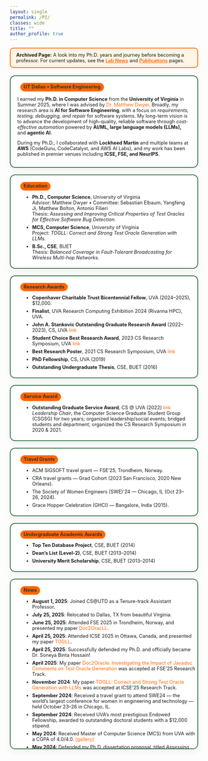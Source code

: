 ```yaml
---
layout: single
permalink: /PI/
classes: wide
title: ""
author_profile: true
---
```


<style>
  /* --- PI Grid + Cards --- */
  .pi-grid {
    display: grid;
    grid-template-columns: repeat(12, 1fr);
    gap: 18px;
    font-size: .8rem;
    align-items: start;
  }
  @media (max-width: 1024px) {
    .pi-grid { grid-template-columns: repeat(6, 1fr); }
  }
  @media (max-width: 640px) {
    .pi-grid { grid-template-columns: repeat(2, 1fr); }
  }
  .pi-card {
    grid-column: span 6; /* default: 2-up */
    background: #fff;
    border: 2px solid #2E6F40;
    border-radius: 14px;
    padding: 18px 18px 14px;
    font-size: .8rem;
    box-shadow: 0 6px 18px rgba(0,0,0,0.06);
  }
  .pi-card h3 {
    margin: 0 0 10px 0;
    font-size: .8rem;
    line-height: 1.3;
  }
  .pi-card .pill {
    display: inline-block;
    background: #ff6600;
    border: 1px solid #ff6600;
    color: #333;
    padding: 2px 8px;
    border-radius: 999px;
    font-size: 0.8rem;
    margin-left: 8px;
    vertical-align: middle;
  }
  .pi-accent { color: #ff6600; font-weight: 700; }
  .pi-card a { color: #ff6600; text-decoration: none; }
  .pi-card a:hover { text-decoration: underline; }

  /* Featured (full width) and tall/scrollable variants */
  .span-12 { grid-column: span 12; }
  .span-8  { grid-column: span 8; }
  .span-4  { grid-column: span 4; }
  .pi-scroll {
    max-height: 420px;
    overflow: auto;
    padding-right: 6px;
  }

  /* Subtle list spacing */
  .pi-card ul { margin: 8px 0 0 18px; }
  .pi-card li { margin: 6px 0; }
</style>

<div style="background:#fff4e6; border:2px solid #ff6600; border-radius:10px; padding:10px 15px; margin-bottom:20px; font-size:0.8rem;">
  <strong>Archived Page:</strong> A look into my Ph.D. years and journey before becoming a professor.
  For current updates, see the
  <a href="/news/" style="color:#ff6600; font-weight:600;">Lab News</a> and
  <a href="/publications/" style="color:#ff6600; font-weight:600;">Publications</a> pages.
</div>

<div class="pi-grid">

  <!-- ABOUT / HERO -->
  <section class="pi-card span-12">
    <h3><span class="pill">UT Dallas • Software Engineering</span></h3>
<p>
  I earned my <strong>Ph.D. in Computer Science</strong> from the <strong>University of Virginia</strong> in Summer 2025, where I was advised by
  <a href="https://matthewbdwyer.github.io/">Dr. Matthew Dwyer</a>.
  Broadly, my research area is <strong>AI for Software Engineering</strong>, with a focus on <em>requirements, testing, debugging, and repair</em> for software systems.
  My long-term vision is to advance the development of high-quality, reliable software through <em>cost-effective automation</em> powered by <strong>AI/ML, large language models (LLMs),</strong> and <strong>agentic AI</strong>.
</p>

<p>
  During my Ph.D., I collaborated with <strong>Lockheed Martin</strong> and multiple teams at <strong>AWS</strong> (CodeGuru, CodeCatalyst, and AWS AI Labs),
  and my work has been published in premier venues including <strong>ICSE, FSE, and NeurIPS</strong>.
</p>

  </section>

  <!-- EDUCATION -->
  <section class="pi-card span-12">
    <h3><span class="pill">Education</span></h3>
    <ul>
      <li><strong>Ph.D., Computer Science</strong>, University of Virginia<br>
        Advisor: Matthew Dwyer • Committee: Sebastian Elbaum, Yangfeng Ji, Matthew Bolton, Antonio Filieri<br>
        Thesis: <em>Assessing and Improving Critical Properties of Test Oracles for Effective Software Bug Detection.</em>
      </li>
      <li><strong>MCS, Computer Science</strong>, University of Virginia<br>
        Project: <em>TOGLL: Correct and Strong Test Oracle Generation with LLMs.</em>
      </li>
      <li><strong>B.Sc., CSE</strong>, BUET<br>
        Thesis: <em>Balanced Coverage in Fault-Tolerant Broadcasting for Wireless Multi-hop Networks.</em>
      </li>
    </ul>
  </section>

 

  <!-- RESEARCH AWARDS -->
  <section class="pi-card span-12">
    <h3><span class="pill">Research Awards</span></h3>
    <ul>
      <li><strong>Copenhaver Charitable Trust Bicentennial Fellow</strong>, UVA (2024–2025), $12,000.</li>
      <li><strong>Finalist</strong>, UVA Research Computing Exhibition 2024 (Rivanna HPC), UVA.</li>
      <li><strong>John A. Stankovic Outstanding Graduate Research Award</strong> (2022–2023), CS, UVA
        <a href="https://engineering.virginia.edu/department/computer-science/blogs/cs-department-end-year-award-recipients-2022-2023">link</a>
      </li>
      <li><strong>Student Choice Best Research Award</strong>, 2023 CS Research Symposium, UVA
        <a href="https://engineering.virginia.edu/department/computer-science/blogs/2023-cs-research-symposium-highlights">link</a>
      </li>
      <li><strong>Best Research Poster</strong>, 2021 CS Research Symposium, UVA
        <a href="https://uvaeng.prod.acquia-sites.com/events/2021-fall-cs-research-symposium">link</a>
      </li>
      <li><strong>PhD Fellowship</strong>, CS, UVA (2019)</li>
      <li><strong>Outstanding Undergraduate Thesis</strong>, CSE, BUET (2016)</li>
    </ul>
  </section>

  <!-- SERVICE AWARD -->
  <section class="pi-card span-12">
    <h3><span class="pill">Service Award</span></h3>
    <ul>
      <li><strong>Outstanding Graduate Service Award</strong>, CS @ UVA (2022)
        <a href="https://uvaeng.prod.acquia-sites.com/2021-2022-cs-department-end-year-awards">link</a>
        <br>
        <span>
          <em>Leadership Chair</em>, the Computer Science Graduate Student Group (CSGSG) for two years; organized leadership/social events; bridged students and department; organized the CS Research Symposium in 2020 & 2021.
        </span>
      </li>
    </ul>
  </section>

  <!-- TRAVEL GRANTS -->
   <section class="pi-card span-12">
    <h3><span class="pill">Travel Grants</span></h3>
    <ul>
      <li>ACM SIGSOFT travel grant — FSE’25, Trondheim, Norway.</li>
      <li>CRA travel grants — Grad Cohort (2023 San Francisco, 2020 New Orleans).</li>
      <li>The Society of Women Engineers (SWE)'24 — Chicago, IL (Oct 23–26, 2024).</li>
      <li>Grace Hopper Celebration (GHCI) — Bangalore, India (2015).</li> 
    </ul>
  </section>

  <!-- UNDERGRAD ACADEMIC AWARDS -->
  <section class="pi-card span-12">
    <h3><span class="pill">Undergraduate Academic Awards</span></h3>
    <ul>
      <li><strong>Top Ten Database Project</strong>, CSE, BUET (2014)</li>
      <li><strong>Dean’s List (Level-2)</strong>, CSE, BUET (2013–2014)</li>
      <li><strong>University Merit Scholarship</strong>, CSE, BUET (2013–2014)</li>
    </ul>
  </section>


  <!-- NEWS (SCROLLABLE) -->
  <section class="pi-card span-12 pi-scroll">
    <h3><span class="pill">News</span></h3>
   <ul>
  <li><strong>August 1, 2025</strong>: Joined CS@UTD as a Tenure-track Assistant Professor.</li>
  <li><strong>July 25, 2025</strong>: Relocated to Dallas, TX from beautiful Virginia.</li>
  <li><strong>June 25, 2025</strong>: Attended FSE 2025 in Trondheim, Norway, and presented my paper <a href="https://dl.acm.org/doi/abs/10.1145/3729354">Doc2OracLL</a>.</li>
  <li><strong>April 25, 2025</strong>: Attended ICSE 2025 in Ottawa, Canada, and presented my paper <a href="https://ieeexplore.ieee.org/document/11029748">TOGLL</a>.</li>
  <li><strong>April 25, 2025</strong>: Successfully defended my Ph.D. and officially became Dr. Soneya Binta Hossain!</li>
  <li><strong>April 2025</strong>: My paper <a href="https://dl.acm.org/doi/abs/10.1145/3729354">Doc2Oracle: Investigating the Impact of Javadoc Comments on Test Oracle Generation</a> was accepted at FSE'25 Research Track.</li>
  <li><strong>November 2024</strong>: My paper <a href="https://ieeexplore.ieee.org/document/11029748">TOGLL: Correct and Strong Test Oracle Generation with LLMs</a> was accepted at ICSE'25 Research Track.</li>
  <li><strong>September 2024</strong>: Received a travel grant to attend SWE24 — the world’s largest conference for women in engineering and technology — held October 23–26 in Chicago, IL.</li>
  <li><strong>September 2024</strong>: Received UVA’s most prestigious Endowed Fellowship, awarded to outstanding doctoral students with a $12,000 stipend.</li>
  <li><strong>May 2024</strong>: Received Master of Computer Science (MCS) from UVA with a CGPA of 4.0/4.0.  <a href="{{ '/graduation/' | relative_url }}">[gallery]</a></li>
  <li><strong>May 2024</strong>: Defended my Ph.D. dissertation proposal, titled <em>Assessing and Improving Critical Properties of Test Oracles for Effective Software Bug Detection</em>. <a href="{{ '/proposal/' | relative_url }}">[gallery]</a></li>
  <li><strong>April 2024</strong>: Attended ICSE 2024 in Lisbon, Portugal, and presented my paper at the Doctoral Symposium. <a href="{{ '/icse-24/' | relative_url }}">[gallery]</a></li>
  <li><strong>April 2024</strong>: Honored to be selected as one of the five finalists at the UVA Research Computing Exhibition 2024.</li>
  <li><strong>April 2024</strong>: My paper <a href="https://dl.acm.org/doi/abs/10.1145/3660773">A Deep Dive into Large Language Models for Automated Bug Localization and Repair</a> was accepted at FSE'24 Research Track.</li>
  <li><strong>December 2023</strong>: My paper <a href="https://dl.acm.org/doi/10.1145/3639478.3639791">Ensuring Critical Properties of Test Oracles for Effective Bug Detection</a> was accepted at the ICSE'24 Doctoral Symposium.</li>
  <li><strong>December 2023</strong>: Presented our paper <a href="https://dl.acm.org/doi/pdf/10.1145/3611643.3616265">Neural-Based Test Oracle Generation: A Large-Scale Evaluation and Lessons Learned</a> at FSE'23 (Dec 3–9) in San Francisco, CA. <a href="{{ '/FSE-23/' | relative_url }}">[gallery]</a></li>
  <li><strong>October 2023</strong>: Honored to receive the <a href="https://engineering.virginia.edu/department/computer-science/blogs/2023-cs-research-symposium-highlights">Student Choice Research Award</a> at the UVA CS Research Symposium 2023.</li>
  <li><strong>July 2023</strong>: Our paper <a href="https://dl.acm.org/doi/abs/10.1145/3611643.3616265">Neural-Based Test Oracle Generation: A Large-Scale Evaluation and Lessons Learned</a> was accepted at the FSE'23 Research Track.</li>
  <li><strong>June 2023</strong>: Started summer internship with the AWS CodeCatalyst team in Santa Clara, CA.</li>
  <li><strong>May 2023</strong>: Presented our <a href="https://ieeexplore.ieee.org/stamp/stamp.jsp?arnumber=10172745">paper</a> at ICSE'23 in Melbourne, Australia. <a href="{{ '/ICSE-23/' | relative_url }}">[gallery]</a></li>
  <li><strong>May 2023</strong>: Received the <a href="https://engineering.virginia.edu/department/computer-science/blogs/cs-department-end-year-award-recipients-2022-2023">John A. Stankovic Outstanding Graduate Research Award</a>. <a href="award-23.md">[gallery]</a></li>
  <li><strong>April 2023</strong>: Attended CRA Grad Cohort in San Francisco, CA.<a href="{{ '/CRA-SFO/' | relative_url }}">[gallery]</a></li>
  <li><strong>February 2023</strong>: Our research <a href="https://github.com/soneyahossain/hcc-gap-recommender">artifact</a> was accepted at the <a href="https://conf.researchr.org/details/icse-2023/icse-2023-artifact-evaluation/5/Artifact-Measuring-and-Mitigating-Gaps-in-Structural-Testing">ICSE 2023 Artifact Evaluation Track</a>.</li>
  <li><strong>December 2022</strong>: Our paper <a href="https://ieeexplore.ieee.org/stamp/stamp.jsp?arnumber=10172745">Measuring and Mitigating Gaps in Structural Testing</a> was accepted at the ICSE'23 Technical Track.</li>
  <li><strong>May 2022</strong>: Started summer internship with the AWS CodeGuru team in Seattle, WA.</li>
  <li><strong>May 2022</strong>: Received the <a href="https://uvaeng.prod.acquia-sites.com/2021-2022-cs-department-end-year-awards">Outstanding Graduate Service Award</a>. <a href="{{ '/service-award/' | relative_url }}">[gallery]</a></li>
  <li><strong>April 2022</strong>: Attended ICSE'22 in Pittsburgh, PA.</li>
  <li><strong>December 2021</strong>: Received the <a href="https://uvaeng.prod.acquia-sites.com/2021-2022-cs-department-end-year-awards">Outstanding Research Poster Award</a> at the CS Research Symposium.</li>
  <li><strong>December 2021</strong>: Organized the <a href="https://uvaeng.prod.acquia-sites.com/events/2021-fall-cs-research-symposium">CS Department Research Symposium</a>; see the <a href="https://engineering.virginia.edu/labs-groups/link-lab/blogs/computer-science-graduate-student-group-research-symposium">news</a> and <a href="https://twitter.com/CS_UVA/status/1471529342912155650?s=20&t=YbVecueDVPOLsdDaw0sBfQ">tweet</a>.</li>
  <li><strong>September 2021</strong>: Passed the Ph.D. Qualifying Exam with flying colors!</li>
  <li><strong>April 2021</strong>: Attended the CRA-W Grad Cohort Workshop 2021 (virtual, due to COVID-19).</li>
  <li><strong>February 2021</strong>: Started working as a TA for Graduate Compilers (CS 6620) with Prof. Matt Dwyer.</li>
  <li><strong>August 2019</strong>: Began Ph.D. in Computer Science at the University of Virginia.</li>
</ul>

  </section>

</div>
